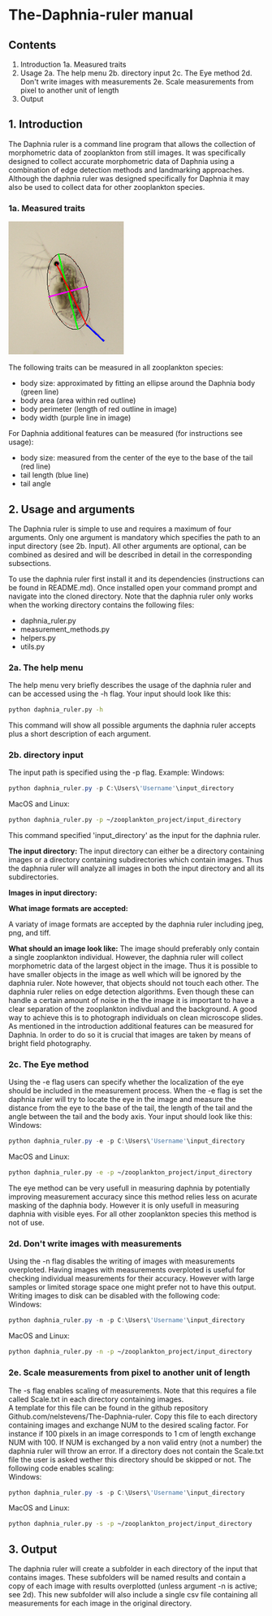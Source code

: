 # The-Daphnia-ruler manual
## Contents
1. Introduction
	1a. Measured traits
2. Usage
	2a. The help menu
	2b. directory input
	2c. The Eye method
	2d. Don't write images with measurements
	2e. Scale measurements from pixel to another unit of length
3. Output

## 1. Introduction
The Daphnia ruler is a command line program that allows the collection of 
morphometric data of zooplankton from still images. It was specifically
designed to collect accurate morphometric data of Daphnia using a
combination of edge detection methods and landmarking approaches. Although
the daphnia ruler was designed specifically for Daphnia it may also be
used to collect data for other zooplankton species.

### 1a. Measured traits
![](images/final_product_fin.jpg)

The following traits can be measured in all zooplankton species:
* body size: approximated by fitting an ellipse around the Daphnia body 
(green line)
* body area (area within red outline)
* body perimeter (length of red outline in image)
* body width (purple line in image)

For Daphnia additional features can be measured (for instructions see usage):
* body size: measured from the center of the eye to the base of the tail 
(red line)
* tail length (blue line)
* tail angle

## 2. Usage and arguments
The Daphnia ruler is simple to use and requires a maximum of four arguments.
Only one argument is mandatory which specifies the path to an input
directory (see 2b. Input). All other arguments are optional, can be combined as desired and will be
described in detail in the corresponding subsections. 

To use the daphnia ruler first install it and its dependencies
(instructions can be found in README.md). Once installed open your
command prompt and navigate into the cloned directory. Note that the
daphnia ruler only works when the working directory contains the following
files:
* daphnia_ruler.py
* measurement_methods.py
* helpers.py
* utils.py

### 2a. The help menu
The help menu very briefly describes the usage of the daphnia ruler and
can be accessed using the -h flag. Your input should look like
this:
```bash
python daphnia_ruler.py -h
```
This command will show all possible arguments the daphnia ruler accepts
plus a short description of each argument.

### 2b. directory input
The input path is specified using the -p flag.
Example:
Windows:
```powershell
python daphnia_ruler.py -p C:\Users\'Username'\input_directory
```
MacOS and Linux:
```bash
python daphnia_ruler.py -p ~/zooplankton_project/input_directory
```
This command specified 'input_directory' as the input for the daphnia ruler.

**The input directory:**
The input directory can either be a directory containing images or a
directory containing subdirectories which contain images. Thus the daphnia
ruler will analyze all images in both the input directory and all its 
subdirectories.

**Images in input directory:**

**What image formats are accepted:**

A variaty of image formats are accepted by the daphnia ruler including jpeg, png,
and tiff. 

**What should an image look like:**
The image should preferably only contain a single zooplankton individual.
However, the daphnia ruler will collect morphometric data of the largest object
in the image. Thus it is possible to have smaller objects in the image as well
which will be ignored by the daphnia ruler. Note however, that objects should
not touch each other.
The daphnia ruler relies on edge detection algorithms. Even though these can
handle a certain amount of noise in the the image it is important to have 
a clear separation of the zooplankton indivdual and the background. A good 
way to achieve this is to photograph individuals on clean microscope slides.
As mentioned in the introduction additional features can be measured for 
Daphnia. In order to do so it is crucial that images are taken by means
of bright field photography.

### 2c. The Eye method
Using the -e flag users can specify whether the localization of the eye should be included in the measurement process. 
When the -e flag is set the daphnia ruler will try to locate the eye in the image and measure the distance from the eye to the base of the tail,
the length of the tail and the angle between the tail and the body axis.
Your input should look like this:
Windows:
```powershell
python daphnia_ruler.py -e -p C:\Users\'Username'\input_directory
```
MacOS and Linux:
```bash
python daphnia_ruler.py -e -p ~/zooplankton_project/input_directory
```
The eye method can be very usefull in measuring daphnia by potentially improving measurement accuracy since this method relies less on acurate masking of the daphnia body.
However it is only usefull in measuring daphnia with visible eyes. For all other zooplankton species this method is not of use.

### 2d. Don't write images with measurements
Using the -n flag disables the writing of images with measurements overploted. Having images with measurements overploted is useful for checking individual measurements for their accuracy. However with large samples or limited storage space one might prefer not to have this output. 
Writing images to disk can be disabled with the following code:\
Windows:
```powershell
python daphnia_ruler.py -n -p C:\Users\'Username'\input_directory
```
MacOS and Linux:
```bash
python daphnia_ruler.py -n -p ~/zooplankton_project/input_directory
```
### 2e. Scale measurements from pixel to another unit of length
The -s flag enables scaling of measurements. Note that this requires a file called Scale.txt in each directory containing images.\
A template for this file can be found in the github repository Github.com/nelstevens/The-Daphnia-ruler. Copy this file to each directory containing images and exchange NUM to the desired scaling factor. For instance if 100 pixels in an image corresponds to 1 cm of length exchange NUM with 100. If NUM is exchanged by a non valid entry (not a number) the daphnia ruler will throw an error. If a directory does not contain the Scale.txt file the user is asked wether this directory should be skipped or not.
The following code enables scaling:\
Windows:
```powershell
python daphnia_ruler.py -s -p C:\Users\'Username'\input_directory
```
MacOS and Linux:
```bash
python daphnia_ruler.py -s -p ~/zooplankton_project/input_directory
```

## 3. Output
The daphnia ruler will create a subfolder in each directory of the input 
that contains images. These subfolders will be named results and contain 
a copy of each image 
with results overplotted (unless argument -n is 
active; see 2d). This new subfolder will also include a single 
csv file containing all measurements for each image in the original
directory.
